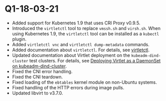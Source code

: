 # Q1-18-03-21

* Added support for Kubernetes 1.9 that uses CRI Proxy v0.9.5.
* Introduced the `virtletctl` tool to replace `vmssh.sh` and `virsh.sh`.
  When using Kubernetes 1.9, the `virtletctl` tool can be installed
  as a `kubectl` plugin.
* Added `virtletctl vnc` and `virtletctl dump-metadata` commands.
* Added documentation about `virtletctl`. For details, see
  [virtletctl](../virtletctl/virtletctl.md).
* Updated documentation about Virtlet deployment on the `kubeadm-dind-cluster`
  test clusters. For details, see
  [Deploying Virtlet as a DaemonSet on kubeadm-dind-cluster](../../deploy/README.md#deploying-virtlet-as-a-daemonset-on-kubeadm-dind-cluster).
* Fixed the CNI error handling.
* Fixed the CNI teardown.
* Fixed loading of the `ebtables` kernel module on non-Ubuntu systems.
* Fixed handling of the HTTP errors during image pulls.
* Updated libvirt to v3.7.0.
